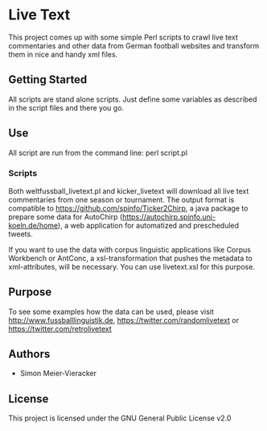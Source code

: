 # Live Text

This project comes up with some simple Perl scripts to crawl live text commentaries and other data from German football websites and transform them in nice and handy xml files.

## Getting Started

All scripts are stand alone scripts. Just define some variables as described in the script files and there you go.

## Use

All script are run from the command line: perl script.pl

### Scripts

Both weltfussball_livetext.pl and kicker_livetext will download all live text commentaries from one season or tournament.
The output format is compatible to https://github.com/spinfo/Ticker2Chirp, a java package to prepare some data for AutoChirp (https://autochirp.spinfo.uni-koeln.de/home), a web application for automatized and prescheduled tweets.

If you want to use the data with corpus linguistic applications like Corpus Workbench or AntConc, a xsl-transformation that pushes the metadata to xml-attributes, will be necessary. You can use livetext.xsl for this purpose. 

## Purpose

To see some examples how the data can be used, please visit http://www.fussballlinguistik.de, https://twitter.com/randomlivetext or https://twitter.com/retrolivetext

## Authors

* Simon Meier-Vieracker

## License

This project is licensed under the GNU General Public License v2.0
